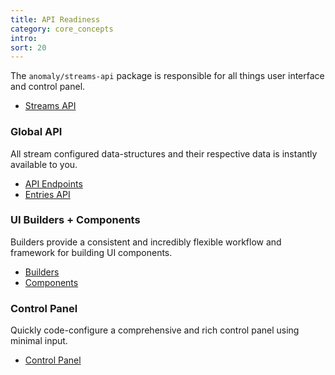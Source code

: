 ```yaml
---
title: API Readiness
category: core_concepts
intro: 
sort: 20
---
```


The `anomaly/streams-api` package is responsible for all things user interface and control panel.

- [Streams API](api/introduction)

### Global API

All stream configured data-structures and their respective data is instantly available to you.

- [API Endpoints](api/endoints)
- [Entries API](api/streams)

### UI Builders + Components

Builders provide a consistent and incredibly flexible workflow and framework for building UI components.

- [Builders](ui/builders)
- [Components](ui/components)

### Control Panel

Quickly code-configure a comprehensive and rich control panel using minimal input.

- [Control Panel](ui/cp)
